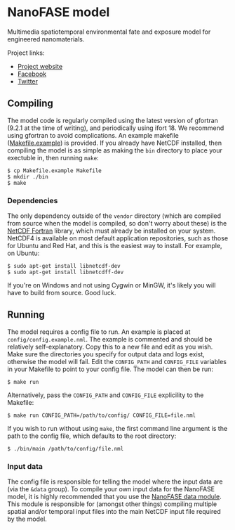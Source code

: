 # NanoFASE model

Multimedia spatiotemporal environmental fate and exposure model for engineered nanomaterials.

Project links:
 - [Project website](http://nanofase.eu/)
 - [Facebook](https://www.facebook.com/nanofase/)
 - [Twitter](https://twitter.com/NanoFASE_EU)

## Compiling

The model code is regularly compiled using the latest version of gfortran (9.2.1 at the time of writing), and periodically using ifort 18. We recommend using gfortran to avoid complications. An example makefile ([Makefile.example](./Makefile.example)) is provided. If you already have NetCDF installed, then compiling the model is as simple as making the `bin` directory to place your exectuble in, then running `make`:

```shell
$ cp Makefile.example Makefile
$ mkdir ./bin
$ make
```

### Dependencies

The only dependency outside of the `vendor` directory (which are compiled from source when the model is compiled, so don't worry about these) is the [NetCDF Fortran](https://www.unidata.ucar.edu/software/netcdf/docs/building_netcdf_fortran.html) library, which must already be installed on your system. NetCDF4 is available on most default application repositories, such as those for Ubuntu and Red Hat, and this is the easiest way to install. For example, on Ubuntu:

```shell
$ sudo apt-get install libnetcdf-dev
$ sudo apt-get install libnetcdff-dev
```

If you're on Windows and not using Cygwin or MinGW, it's likely you will have to build from source. Good luck.

## Running

The model requires a config file to run. An example is placed at `config/config.example.nml`. The example is commented and should be relatively self-explanatory. Copy this to a new file and edit as you wish. Make sure the directories you specify for output data and logs exist, otherwise the model will fail. Edit the `CONFIG_PATH` and `CONFIG_FILE` variables in your Makefile to point to your config file. The model can then be run:

```shell
$ make run
```

Alternatively, pass the `CONFIG_PATH` and `CONFIG_FILE` explicility to the Makefile:

```shell
$ make run CONFIG_PATH=/path/to/config/ CONFIG_FILE=file.nml
```

If you wish to run without using `make`, the first command line argument is the path to the config file, which defaults to the root directory:

```shell
$ ./bin/main /path/to/config/file.nml
```

### Input data

The config file is responsible for telling the model where the input data are (via the `&data` group). To compile your own input data for the NanoFASE model, it is highly recommended that you use the [NanoFASE data module](https://github.com/NERC-CEH/nanofase-data). This module is responsible for (amongst other things) compiling multiple spatial and/or temporal input files into the main NetCDF input file required by the model.

